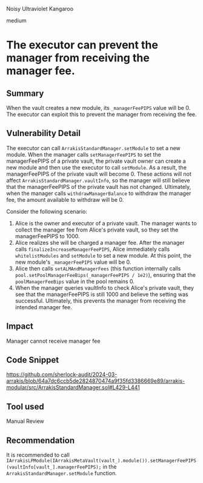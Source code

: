 Noisy Ultraviolet Kangaroo

medium

# The executor can prevent the manager from receiving the manager fee.

## Summary

When the vault creates a new module, its `_managerFeePIPS` value will be 0. The executor can exploit this to prevent the manager from receiving the fee.

## Vulnerability Detail

The executor can call `ArrakisStandardManager.setModule` to set a new module. When the manager calls `setManagerFeePIPS` to set the managerFeePIPS of a private vault, the private vault owner can create a new module and then use the executor to call `setModule`. As a result, the managerFeePIPS of the private vault will become 0. These actions will not affect `ArrakisStandardManager.vaultInfo`, so the manager will still believe that the managerFeePIPS of the private vault has not changed. Ultimately, when the manager calls `withdrawManagerBalance` to withdraw the manager fee, the amount available to withdraw will be 0.

Consider the following scenario:

1. Alice is the owner and executor of a private vault. The manager wants to collect the manager fee from Alice's private vault, so they set the managerFeePIPS to 1000.
2. Alice realizes she will be charged a manager fee. After the manager calls `finalizeIncreaseManagerFeePIPS`, Alice immediately calls `whitelistModules` and `setModule` to set a new module. At this point, the new module's `_managerFeePIPS` value will be 0.
3. Alice then calls `setALMAndManagerFees` (this function internally calls `pool.setPoolManagerFeeBips(_managerFeePIPS / 1e2)`), ensuring that the `poolManagerFeeBips` value in the pool remains 0.
4. When the manager queries vaultInfo to check Alice's private vault, they see that the managerFeePIPS is still 1000 and believe the setting was successful. Ultimately, this prevents the manager from receiving the intended manager fee.

## Impact

Manager cannot receive manager fee

## Code Snippet

https://github.com/sherlock-audit/2024-03-arrakis/blob/64a7dc6ccb5de2824870474a9f35fd3386669e89/arrakis-modular/src/ArrakisStandardManager.sol#L429-L441

## Tool used

Manual Review

## Recommendation

It is recommended to call `IArrakisLPModule(IArrakisMetaVault(vault_).module()).setManagerFeePIPS(vaultInfo[vault_].managerFeePIPS);` in the `ArrakisStandardManager.setModule` function.
